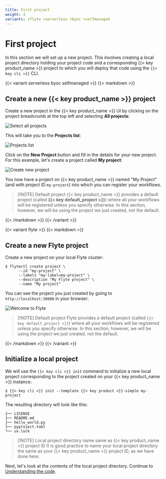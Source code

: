 ```yaml
---
title: First project
weight: 3
variants: +flyte +serverless +byoc +selfmanaged
---
```


# First project

In this section we will set up a new project.
This involves creating a local project directory holding your project code
and a corresponding {{< key product_name >}} project to which you will deploy that code using the `{{< key cli >}}` CLI.

{{< variant serverless byoc selfmanaged >}}
{{< markdown >}}

## Create a new {{< key product_name >}} project

Create a new project in the {{< key product_name >}} UI by clicking on the project breadcrumb at the top left and selecting **All projects**:

![Select all projects](/_static/images/user-guide/getting-started/first-project/select-all-projects.png)

This will take you to the **Projects list**:

![Projects list](/_static/images/user-guide/getting-started/first-project/projects-list.png)

Click on the **New Project** button and fill in the details for your new project.
For this example, let's create a project called **My project**:

![Create new project](/_static/images/user-guide/getting-started/first-project/create-new-project.png "small")

You now have a project on {{< key product_name >}} named "My Project" (and with project ID `my-project`) into which you can register your workflows.

> [!NOTE] Default project
> {{< key product_name >}} provides a default project (called **{{< key default_project >}}**) where all your workflows will be registered unless you specify otherwise.
> In this section, however, we will be using the project we just created, not the default.

{{< /markdown >}}
{{< /variant >}}

{{< variant flyte >}}
{{< markdown >}}

## Create a new Flyte project

Create a new project on your local Flyte cluster:

```shell
$ flytectl create project \
      --id "my-project" \
      --labels "my-label=my-project" \
      --description "My Flyte project" \
      --name "My project"
```

You can see the project you just created by going to `http://localhost:30080` in your browser:

![Welcome to Flyte](/_static/images/user-guide/getting-started/first-project/welcome-to-flyte.png)

> [!NOTE] Default project
> Flyte provides a default project (called `{{< key default_project >}}`) where all your workflows will be
> registered unless you specify otherwise.
> In this section, however, we will be using the project we just created, not the default.

{{< /markdown >}}
{{< /variant >}}

## Initialize a local project

We will use the `{{< key cli >}} init` command to initialize a new local project corresponding to the project created on your {{< key product_name >}} instance:

```shell
$ {{< key cli >}} init --template {{< key product >}}-simple my-project
```

The resulting directory will look like this:

```shell
├── LICENSE
├── README.md
├── hello_world.py
├── pyproject.toml
└── uv.lock
```

> [!NOTE] Local project directory name same as {{< key product_name >}} project ID
> It is good practice to name your local project directory the same as your
> {{< key product_name >}} project ID, as we have done here.

Next, let's look at the contents of the local project directory.
Continue to [Understanding the code](understanding-the-code).
